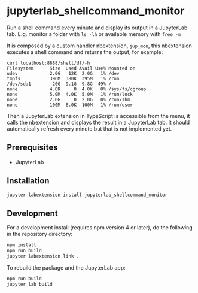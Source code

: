 # jupyterlab_shellcommand_monitor

Run a shell command every minute and display its output in a JupyterLab tab.
E.g. monitor a folder with `ls -lh` or available memory with `free -m`

It is composed by a custom handler nbextension, `jup_mon`, this
nbextension executes a shell command and returns the output, for example:

```
curl localhost:8888/shell/df/-h
Filesystem      Size  Used Avail Use% Mounted on
udev            2.0G   12K  2.0G   1% /dev
tmpfs           396M  380K  395M   1% /run
/dev/sda1        20G  9.1G  9.8G  49% /
none            4.0K     0  4.0K   0% /sys/fs/cgroup
none            5.0M  4.0K  5.0M   1% /run/lock
none            2.0G     0  2.0G   0% /run/shm
none            100M  8.0K  100M   1% /run/user
```

Then a JupyterLab extension in TypeScript is accessible from the menu,
it calls the nbextension and displays the result in a JupyterLab tab.
It should automatically refresh every minute but that is not implemented yet.

## Prerequisites

* JupyterLab

## Installation

```bash
jupyter labextension install jupyterlab_shellcommand_monitor
```

## Development

For a development install (requires npm version 4 or later), do the following in the repository directory:

```bash
npm install
npm run build
jupyter labextension link .
```

To rebuild the package and the JupyterLab app:

```bash
npm run build
jupyter lab build
```

